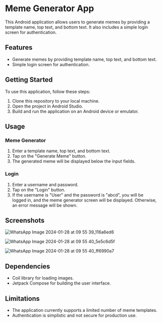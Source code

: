 # Meme Generator App

This Android application allows users to generate memes by providing a template name, top text, and bottom text. It also includes a simple login screen for authentication.

## Features

- Generate memes by providing template name, top text, and bottom text.
- Simple login screen for authentication.

## Getting Started

To use this application, follow these steps:

1. Clone this repository to your local machine.
2. Open the project in Android Studio.
3. Build and run the application on an Android device or emulator.

## Usage

### Meme Generator
1. Enter a template name, top text, and bottom text.
2. Tap on the "Generate Meme" button.
3. The generated meme will be displayed below the input fields.

### Login
1. Enter a username and password.
2. Tap on the "Login" button.
3. If the username is "User" and the password is "abcd", you will be logged in, and the meme generator screen will be displayed. Otherwise, an error message will be shown.

## Screenshots

![WhatsApp Image 2024-01-28 at 09 55 39_116a6ed6](https://github.com/ch-sohan/Meme__Generator/assets/108716877/1a619e1c-08a7-4c00-b522-1c59db9a09f5)

![WhatsApp Image 2024-01-28 at 09 55 40_5e5c6d5f](https://github.com/ch-sohan/Meme__Generator/assets/108716877/88bac597-0f95-4fe5-8084-a03f956fb551)

![WhatsApp Image 2024-01-28 at 09 55 40_ff6990a7](https://github.com/ch-sohan/Meme__Generator/assets/108716877/df712d86-b0d7-446d-8c16-5fc88e9da13b)


## Dependencies

- Coil library for loading images.
- Jetpack Compose for building the user interface.

## Limitations

- The application currently supports a limited number of meme templates.
- Authentication is simplistic and not secure for production use.


